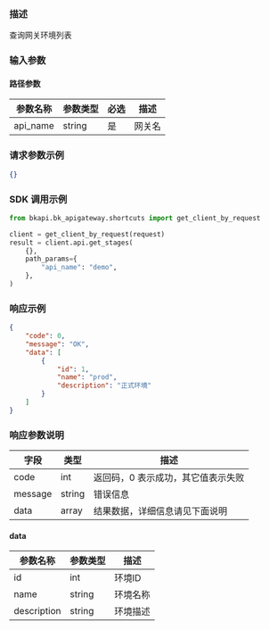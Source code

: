 ### 描述

查询网关环境列表


### 输入参数

#### 路径参数

| 参数名称 | 参数类型 | 必选 | 描述   |
| -------- | -------- | ---- | ------ |
| api_name | string   | 是   | 网关名 |


### 请求参数示例

```json
{}
```

### SDK 调用示例

```python
from bkapi.bk_apigateway.shortcuts import get_client_by_request

client = get_client_by_request(request)
result = client.api.get_stages(
    {},
    path_params={
        "api_name": "demo",
    },
)
```


### 响应示例

```json
{
    "code": 0,
    "message": "OK",
    "data": [
        {
            "id": 1,
            "name": "prod",
            "description": "正式环境"
        }
    ]
}
```

### 响应参数说明

| 字段    | 类型   | 描述                               |
| ------- | ------ | ---------------------------------- |
| code    | int    | 返回码，0 表示成功，其它值表示失败 |
| message | string | 错误信息                           |
| data    | array  | 结果数据，详细信息请见下面说明     |

#### data

| 参数名称    | 参数类型 | 描述     |
| ----------- | -------- | -------- |
| id          | int      | 环境ID   |
| name        | string   | 环境名称 |
| description | string   | 环境描述 |
